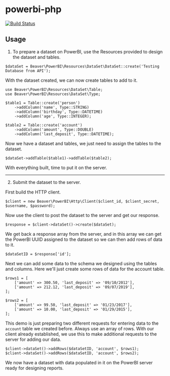 # powerbi-php

[![Build Status](https://travis-ci.com/chrisbeaver/powerbi-php.svg?token=6sNEGutzUeKZiHnqpERv&branch=master)](https://travis-ci.com/chrisbeaver/powerbi-php)

## Usage

1. To prepare a dataset on PowerBI, use the Resources provided to design the dataset and tables.

`$dataSet = Beaver\PowerBI\Resources\DataSet\DataSet::create('Testing Database from API');`

With the dataset created, we can now create tables to add to it.

```
use Beaver\PowerBI\Resources\DataSet\Table;
use Beaver\PowerBI\Resources\DataSet\Type;

$table1 = Table::create('person')
    ->addColumn('name', Type::STRING)
    ->addColumn('birthday', Type::DATETIME)
    ->addColumn('age', Type::INTEGER);

$table2 = Table::create('account')
    ->addColumn('amount', Type::DOUBLE)
    ->addColumn('last_deposit', Type::DATETIME);
```

Now we have a dataset and tables, we just need to assign the tables to the dataset.

`$dataSet->addTable($table1)->addTable($table2);`

With everything built, time to put it on the server.

---

2. Submit the dataset to the server.

First build the HTTP client.

`$client = new Beaver\PowerBI\Http\Client($client_id, $client_secret, $username, $password);`

Now use the client to post the dataset to the server and get our response.

`$response = $client->dataSet()->create($dataSet);`

We get back a response array from the server, and in this array we can get the PowerBI UUID assigned to the dataset so we can then add rows of data to it.

`$dataSetID = $response['id'];`

Next we can add some data to the schema we designed using the tables and columns. Here we'll just create some rows of data for the account table.

```
$rows1 = [
    ['amount' => 300.50, 'last_deposit' => '09/10/2012'],
    ['amount' => 212.12, 'last_deposit' => '09/07/2019'],
];

$rows2 = [
    ['amount' => 99.50, 'last_deposit' => '01/23/2017'],
    ['amount' => 10.00, 'last_deposit' => '01/29/2015'],
];
```

This demo is just preparing two different requests for entering data to the `account` table we created before. Always use an array of rows. With our client already established, we use this to make additional requests to the server for adding our data.

```
$client->dataSet()->addRows($dataSetID, 'account', $rows1);
$client->dataSet()->addRows($dataSetID, 'account', $rows2);
```

We now have a dataset with data populated in it on the PowerBI server ready for designing reports.
